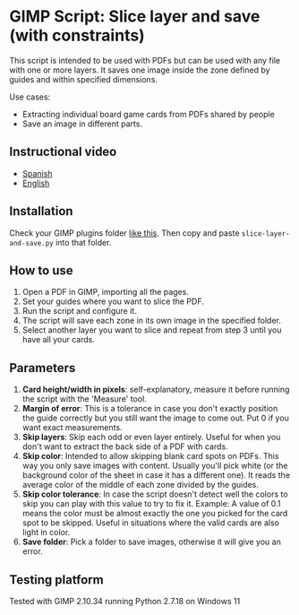 # GIMP Script: Slice layer and save (with constraints)

This script is intended to be used with PDFs but can be used with any file with one or more layers. It saves one image inside the zone defined by guides and within specified dimensions.

Use cases:

- Extracting individual board game cards from PDFs shared by people
- Save an image in different parts.

## Instructional video

- [Spanish](https://1drv.ms/u/s!At9UtWURDSwlic8ivmoBwWBo_pGkjw?e=Lrhypf)
- [English](https://1drv.ms/u/s!At9UtWURDSwlic8kEIiBThGfEEqdxg?e=QbOSSK)

## Installation

Check your GIMP plugins folder [like this](https://www.gimp-forum.net/Thread-Where-is-PLUGINS-in-GIMP). Then copy and paste `slice-layer-and-save.py` into that folder.

## How to use

1. Open a PDF in GIMP, importing all the pages.
1. Set your guides where you want to slice the PDF.
1. Run the script and configure it.
1. The script will save each zone in its own image in the specified folder.
1. Select another layer you want to slice and repeat from step 3 until you have all your cards.

## Parameters

1. **Card height/width in pixels**: self-explanatory, measure it before running the script with the 'Measure' tool.
1. **Margin of error**: This is a tolerance in case you don't exactly position the guide correctly but you still want the image to come out. Put 0 if you want exact measurements.
1. **Skip layers**: Skip each odd or even layer entirely. Useful for when you don't want to extract the back side of a PDF with cards.
1. **Skip color**: Intended to allow skipping blank card spots on PDFs. This way you only save images with content. Usually you'll pick white (or the background color of the sheet in case it has a different one). It reads the average color of the middle of each zone divided by the guides.
1. **Skip color tolerance**: In case the script doesn't detect well the colors to skip you can play with this value to try to fix it. Example: A value of 0.1 means the color must be almost exactly the one you picked for the card spot to be skipped. Useful in situations where the valid cards are also light in color.
1. **Save folder**: Pick a folder to save images, otherwise it will give you an error.

## Testing platform

Tested with GIMP 2.10.34 running Python 2.7.18 on Windows 11
